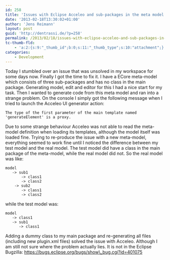 ```yaml
---
id: 258
title: 'Issues with Eclipse Acceleo and sub-packages in the meta model'
date: '2013-02-18T13:30:02+01:00'
author: 'Jens Reimann'
layout: post
guid: 'http://dentrassi.de/?p=258'
permalink: /2013/02/18/issues-with-eclipse-acceleo-and-sub-packages-in-the-meta-model/
tc-thumb-fld:
    - 'a:2:{s:9:"_thumb_id";b:0;s:11:"_thumb_type";s:10:"attachment";}'
categories:
    - Development
---
```


Today I stumbled over an issue that was unsolved in my workspace for some days now. Finally I got the time to fix it. I have a ECore meta-model which consists of three sub-packages and has no class in the main package. Generating model, edit and editor for this I had a nice start for my task. Then I wanted to generate code from this meta model and ran into a strange problem. On the console I simply got the following message when I tried to launch the Acceleo UI generator action:

`The type of the first parameter of the main template named 'generateElement' is a proxy.`

Due to some strange behaviour Acceleo was not able to read the meta-model definition when loading its templates, although the model itself was loaded fine. Trying to re-produce the issue with a new meta-model, everything seemed to work fine until I noticed the difference between my test model and the real model. The test model did have a class in the main package of the meta-model, while the real model did not. So the real model was like:

```
model
   -> sub1
       -> class1
       -> class2
    -> sub2
       -> class1
       -> class2
```

while the test model was:

```
model
   -> class1
   -> sub1
      -> class1
```

Adding a dummy class to my main package and re-generating all files (including new plugin.xml files) solved the issue with Acceleo. Although I am still not sure where the problem actually lies. It is not in the Eclipse Bugzilla: https://bugs.eclipse.org/bugs/show\_bug.cgi?id=401075